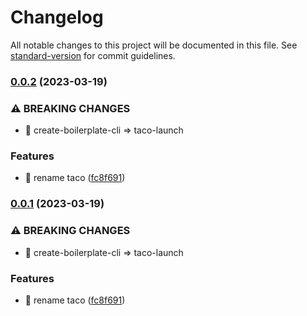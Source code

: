 # Changelog

All notable changes to this project will be documented in this file. See [standard-version](https://github.com/conventional-changelog/standard-version) for commit guidelines.

### [0.0.2](https://github.com/BlackBerry009/taco-launch/compare/v1.0.3...v0.0.2) (2023-03-19)


### ⚠ BREAKING CHANGES

* 🧨 create-boilerplate-cli => taco-launch

### Features

* 🎸 rename taco ([fc8f691](https://github.com/BlackBerry009/taco-launch/commit/fc8f6911887f106d9a5b667581b49de430b8b325))

### [0.0.1](https://github.com/BlackBerry009/taco-launch/compare/v1.0.3...v0.0.1) (2023-03-19)


### ⚠ BREAKING CHANGES

* 🧨 create-boilerplate-cli => taco-launch

### Features

* 🎸 rename taco ([fc8f691](https://github.com/BlackBerry009/taco-launch/commit/fc8f6911887f106d9a5b667581b49de430b8b325))
